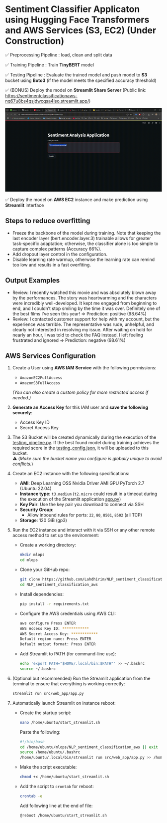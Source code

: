 # Sentiment Classifier Applicaton using **Hugging Face Transformers** and **AWS Services (S3, EC2)** (Under Construction)
✅​ Preprocessing Pipeline : load, clean and split data

✅​ Training Pipeline : Train **TinyBERT** model

✅​​ Testing Pipeline : Evaluate the trained model and push model to **S3** bucket using **Boto3** (if the model meets the specified accuracy threshold)

✅​ (BONUS)​ Deploy the model on **Streamlit Share Server** (Public link: https://sentimentclassificationaws-nq67u8bs4qsjdwcqsa4lso.streamlit.app/)

![Demo](assets/demo_streamlit.gif)

✅ Deploy the model on **AWS EC2** instance and make prediction using **Streamlit** interface

## Steps to reduce overfitting
- Freeze the backbone of the model during training. Note that keeping the last encoder layer (bert.encoder.layer.3) trainable allows for greater task-specific adaptation; otherwise, the classifier alone is too simple to capture complex patterns (Accuracy 66%). 
- Add dropout layer control in the configuration.
- Disable learning rate warmup, otherwise the learning rate can remind too low and results in a fast overfiting.

## Output Examples
- Review: I recently watched this movie and was absolutely blown away by the performances. The story was heartwarming and the characters were incredibly well-developed. It kept me engaged from beginning to end, and I couldn’t stop smiling by the time it was over. Definitely one of the best films I’ve seen this year! ⇒ Prediction: positive (98.64%)
- Review: I contacted customer support for help with my account, but the experience was terrible. The representative was rude, unhelpful, and clearly not interested in resolving my issue. After waiting on hold for nearly an hour, I was told to check the FAQ instead. I left feeling frustrated and ignored ⇒ Prediction: negative (98.61%)

## AWS Services Configuration
1. Create a User using **AWS IAM Service** with the following permissions:
    - `AmazonEC2FullAccess`
    - `AmazonS3FullAccess`

    *(You can also create a custom policy for more restricted access if needed.)*

2. **Generate an Access Key** for this IAM user and **save the following securely**:
    - Access Key ID
    - Secret Access Key

3. The S3 Bucket will be created dynamically during the execution of the [testing_pipeline.py](src/testing_pipeline.py). If the best found model during training achieves the required score in the [testing_config.json](config/testing_config.json), it will be uploaded to this bucket.\
⚠️ (*Make sure the bucket name you configure is globally unique to avoid conflicts.*)

4. Create an EC2 instance with the following specifications:
    - **AMI**: Deep Learning OSS Nvidia Driver AMI GPU PyTorch 2.7 (Ubuntu 22.04)
    - **Instance type**: `t3.medium` (`t2.micro` could result in a timeout during the execution of the Streamlit application [app.py](src/web_app/app.py))
    - **Key Pair**: Use the key pair you download to connect via SSH
    - **Security Group**:
        - Allow inbound rules for ports: `22`, `80`, `8501`, `8502` (all TCP)
    - **Storage**: 120 GiB (gp3)

5. Run the EC2 instance and interact with it via SSH or any other remote access method to set up the environment:
    - Create a working directory:
        ```bash
        mkdir mlops
        cd mlops
        ```
    - Clone your GitHub repo:
        ```bash
        git clone https://github.com/Lahdhirim/NLP_sentiment_classification_aws.git
        cd NLP_sentiment_classification_aws
        ```
    - Install dependencies:
        ```bash
        pip install -r requirements.txt
        ```
    - Configure the AWS credentials using AWS CLI:
        ```bash
        aws configure Press ENTER
        AWS Access Key ID: ************
        AWS Secret Access Key: ************
        Default region name: Press ENTER
        Default output format: Press ENTER
        ```
    - Add Streamlit to PATH (for command-line use):
        ```bash
        echo 'export PATH="$HOME/.local/bin:$PATH"' >> ~/.bashrc
        source ~/.bashrc
        ```

6. (Optional but recommended) Run the Streamlit application from the terminal to ensure that everything is working correctly:
    ```bash
    streamlit run src/web_app/app.py
    ```

7. Automatically launch Streamlit on instance reboot:
    - Create the startup script:
      ```bash
      nano /home/ubuntu/start_streamlit.sh
      ```

      Paste the following:
      ```bash
      #!/bin/bash
      cd /home/ubuntu/mlops/NLP_sentiment_classification_aws || exit
      source /home/ubuntu/.bashrc
      /home/ubuntu/.local/bin/streamlit run src/web_app/app.py >> /home/ubuntu/streamlit.log 2>&1
      ```

    - Make the script executable:
        ```bash
        chmod +x /home/ubuntu/start_streamlit.sh 
        ```
    - Add the script to `crontab` for reboot:
        ```bash
        crontab -e
        ```
        Add following line at the end of file:
        ```bash
        @reboot /home/ubuntu/start_streamlit.sh
        ```











